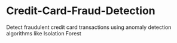 # Credit-Card-Fraud-Detection
Detect fraudulent credit card transactions using anomaly detection algorithms like Isolation Forest
